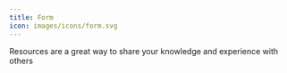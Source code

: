 ```yaml
---
title: Form
icon: images/icons/form.svg
---
```

Resources are a great way to share your knowledge and experience with others